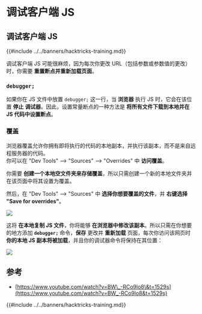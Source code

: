 # 调试客户端 JS

## 调试客户端 JS

{{#include ../../banners/hacktricks-training.md}}

调试客户端 JS 可能很麻烦，因为每次你更改 URL（包括参数或参数值的更改）时，你需要 **重置断点并重新加载页面**。

### `debugger;`

如果你在 JS 文件中放置 `debugger;` 这一行，当 **浏览器** 执行 JS 时，它会在该位置 **停止** **调试器**。因此，设置常量断点的一种方法是 **将所有文件下载到本地并在 JS 代码中设置断点**。

### 覆盖

浏览器覆盖允许你拥有即将执行的代码的本地副本，并执行该副本，而不是来自远程服务器的代码。\
你可以在 "Dev Tools" --> "Sources" --> "Overrides" 中 **访问覆盖**。

你需要 **创建一个本地空文件夹来存储覆盖**，所以只需创建一个新的本地文件夹并在该页面中将其设置为覆盖。

然后，在 "Dev Tools" --> "Sources" 中 **选择你想要覆盖的文件**，并 **右键选择 "Save for overrides"**。

![](<../../images/image (742).png>)

这将 **在本地复制 JS 文件**，你将能够 **在浏览器中修改该副本**。所以只需在你想要的地方添加 **`debugger;`** 命令，**保存** 更改并 **重新加载** 页面，每次你访问该网页时 **你的本地 JS 副本将被加载**，并且你的调试器命令将保持在其位置：

![](<../../images/image (594).png>)

## 参考

- [https://www.youtube.com/watch?v=BW\_-RCo9lo8\&t=1529s](https://www.youtube.com/watch?v=BW_-RCo9lo8&t=1529s)

{{#include ../../banners/hacktricks-training.md}}
